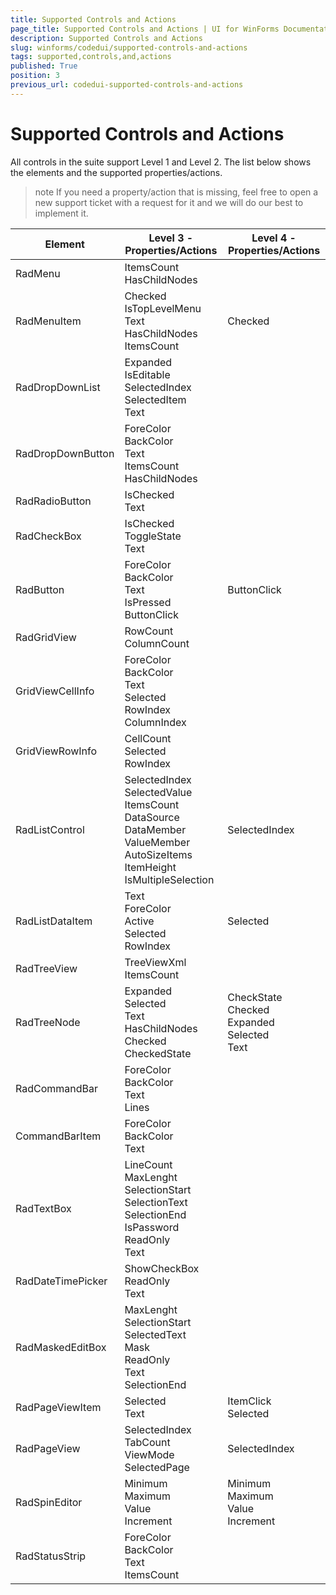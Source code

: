 ```yaml
---
title: Supported Controls and Actions
page_title: Supported Controls and Actions | UI for WinForms Documentation
description: Supported Controls and Actions
slug: winforms/codedui/supported-controls-and-actions
tags: supported,controls,and,actions
published: True
position: 3
previous_url: codedui-supported-controls-and-actions
---
```


# Supported Controls and Actions



All controls in the suite support Level 1 and Level 2. The list below shows the elements and the supported properties/actions.
      

>note If you need a property/action that is missing, feel free to open a new support ticket with a request for it and we will do our best to implement it.
>



| Element | Level 3 - Properties/Actions | Level 4 - Properties/Actions |
| ------ | ------ | ------ |
|RadMenu|ItemsCount<br> HasChildNodes||
|RadMenuItem|Checked <br> IsTopLevelMenu <br> Text <br> HasChildNodes <br> ItemsCount|Checked|
|RadDropDownList|Expanded <br> IsEditable <br> SelectedIndex <br> SelectedItem <br> Text||
|RadDropDownButton|ForeColor <br> BackColor <br> Text <br> ItemsCount <br> HasChildNodes||
|RadRadioButton|IsChecked <br> Text||
|RadCheckBox|IsChecked <br> ToggleState <br> Text||
|RadButton|ForeColor <br> BackColor <br> Text <br> IsPressed <br> ButtonClick|ButtonClick|
|RadGridView|RowCount <br> ColumnCount||
|GridViewCellInfo|ForeColor <br> BackColor <br> Text <br> Selected <br> RowIndex <br> ColumnIndex||
|GridViewRowInfo|CellCount <br> Selected <br> RowIndex||
|RadListControl|SelectedIndex <br> SelectedValue <br> ItemsCount <br> DataSource <br> DataMember <br> ValueMember <br> AutoSizeItems <br> ItemHeight <br> IsMultipleSelection|SelectedIndex|
|RadListDataItem|Text <br> ForeColor <br> Active <br> Selected <br> RowIndex|Selected|
|RadTreeView|TreeViewXml <br> ItemsCount||
|RadTreeNode|Expanded <br> Selected <br> Text <br> HasChildNodes <br> Checked <br> CheckedState|CheckState <br> Checked <br> Expanded <br> Selected <br> Text|
|RadCommandBar|ForeColor <br> BackColor <br> Text <br> Lines||
|CommandBarItem|ForeColor <br> BackColor <br> Text||
|RadTextBox|LineCount <br> MaxLenght <br> SelectionStart <br> SelectionText <br> SelectionEnd <br> IsPassword <br> ReadOnly <br> Text||
|RadDateTimePicker|ShowCheckBox <br> ReadOnly <br> Text||
|RadMaskedEditBox| MaxLenght <br> SelectionStart <br> SelectedText <br> Mask <br> ReadOnly <br> Text <br> SelectionEnd||
|RadPageViewItem|Selected <br> Text|ItemClick <br> Selected|
|RadPageView|SelectedIndex <br> TabCount <br> ViewMode <br> SelectedPage|SelectedIndex|
|RadSpinEditor|Minimum <br> Maximum <br> Value <br> Increment|Minimum <br> Maximum <br> Value <br> Increment|
|RadStatusStrip|ForeColor <br> BackColor <br> Text <br> ItemsCount||
